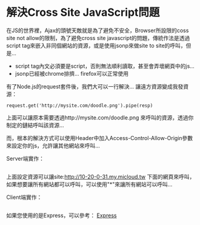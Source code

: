 解決Cross Site JavaScript問題
===

在JS的世界裡，Ajax的頭號天敵就是為了避免不安全，Browser所設限的coss site not allow的限制，為了避免cross site javascript的問題，傳統作法是透過script tag來嵌入非同個網站的資源，或是使用jsonp來做site to site的呼叫，但是... 

* script tag內文必須要是script，否則無法順利讀取，甚至會弄壞網頁中的js...
* jsonp已經被chrome排擠... firefox可以正常使用

有了Node.js的request套件後，我們大可以一行解決... 讓遠方資源變成我發資源：

```
request.get('http://mysite.com/doodle.png').pipe(resp)
```

上面可以讓原本需要透過http://mysite.com/doodle.png 來呼叫的資源，透過你制定的鏈結呼叫該資源...

而，根本的解決方式可以使用Header中加入Access-Control-Allow-Origin參數來設定你的js，允許讓其他網站來呼叫...

Server端實作：
<pre class="code" data-js="basic/http/cross-site-server.js"></pre>

上面設定資源可以讓site:http://10-20-0-31.my.micloud.tw 下面的網頁來呼叫，如果想要讓所有網站都可以呼叫，可以使用"*"來讓所有網站可以呼叫...

Client端實作：
<pre class="code" data-html="basic/http/cross-site.html"></pre>

如果您使用的是Express，可以參考： [Express](index.html?page=express.md)